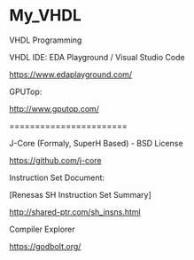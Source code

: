 # My_VHDL
VHDL Programming


VHDL IDE: EDA Playground / Visual Studio Code

https://www.edaplayground.com/

GPUTop:

http://www.gputop.com/

=======================

J-Core (Formaly, SuperH Based) - BSD License 

https://github.com/j-core

Instruction Set Document:

[Renesas SH Instruction Set Summary]

http://shared-ptr.com/sh_insns.html

Compiler Explorer

https://godbolt.org/
